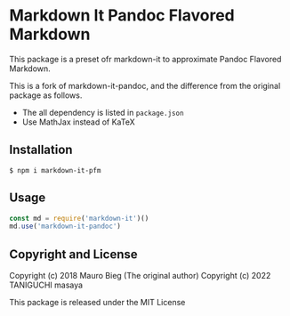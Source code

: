 # Markdown It Pandoc Flavored Markdown

This package is a preset ofr markdown-it to approximate Pandoc Flavored Markdown.

This is a fork of markdown-it-pandoc, and the difference from the original package as follows.

- The all dependency is listed in `package.json`
- Use MathJax instead of KaTeX

## Installation

```
$ npm i markdown-it-pfm
```

## Usage

```javascript
const md = require('markdown-it')()
md.use('markdown-it-pandoc')
```

## Copyright and License

Copyright (c) 2018 Mauro Bieg (The original author)
Copyright (c) 2022 TANIGUCHI masaya

This package is released under the MIT License
